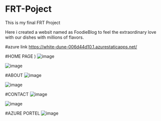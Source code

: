 # FRT-Poject
This is my final FRT Project

Here i created a websit named as FoodieBlog to feel the extraordinary love with our dishes with millions of flavors.

#azure link https://white-dune-006d44d10.1.azurestaticapps.net/

#HOME PAGE )
![image](https://user-images.githubusercontent.com/89394921/178141425-4570c8e3-4cd6-41e6-a758-989be3a630ea.png)

![image](https://user-images.githubusercontent.com/89394921/178141669-8b6aca71-3911-48ad-8ee8-f878a277da7e.png)

#ABOUT
![image](https://user-images.githubusercontent.com/89394921/178141491-f6daadb4-9517-4119-bc79-817267b82f2b.png)

![image](https://user-images.githubusercontent.com/89394921/178141476-42c5f122-05ca-4107-8c69-d03707e5ad2f.png)

#CONTACT
![image](https://user-images.githubusercontent.com/89394921/178141508-fa277e7c-42f5-4d1b-98fc-5fa22e6033dc.png)

![image](https://user-images.githubusercontent.com/89394921/178141662-349aaae2-5771-47c8-93c7-1ac146f54ac2.png)

#AZURE PORTEL
![image](https://user-images.githubusercontent.com/89394921/178142134-a6ee1885-93da-41e5-9bd4-57be8e6c3186.png)





